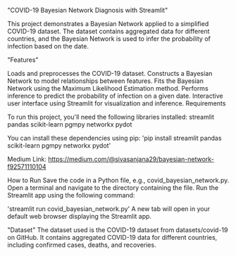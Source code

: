 "COVID-19 Bayesian Network Diagnosis with Streamlit"

This project demonstrates a Bayesian Network applied to a simplified COVID-19 dataset. The dataset contains aggregated data for different countries, and the Bayesian Network is used to infer the probability of infection based on the date.

"Features"

Loads and preprocesses the COVID-19 dataset.
Constructs a Bayesian Network to model relationships between features.
Fits the Bayesian Network using the Maximum Likelihood Estimation method.
Performs inference to predict the probability of infection on a given date.
Interactive user interface using Streamlit for visualization and inference.
Requirements

To run this project, you'll need the following libraries installed:
streamlit
pandas
scikit-learn
pgmpy
networkx
pydot

You can install these dependencies using pip:
'pip install streamlit pandas scikit-learn pgmpy networkx pydot'
  
Medium Link: https://medium.com/@sivasanjana29/bayesian-network-f92571110104

How to Run
Save the code in a Python file, e.g., covid_bayesian_network.py.
Open a terminal and navigate to the directory containing the file.
Run the Streamlit app using the following command:

'streamlit run covid_bayesian_network.py'
A new tab will open in your default web browser displaying the Streamlit app.

"Dataset"
The dataset used is the COVID-19 dataset from datasets/covid-19 on GitHub. It contains aggregated COVID-19 data for different countries, including confirmed cases, deaths, and recoveries.
